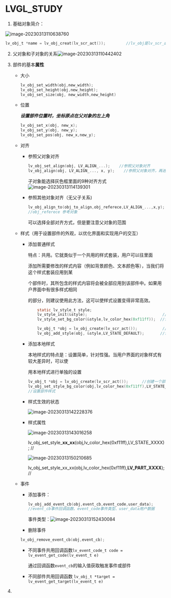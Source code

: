 # LVGL_STUDY

1. 基础对象简介：

![image-20230313110638760](C:\Users\Administrator\AppData\Roaming\Typora\typora-user-images\image-20230313110638760.png)

```c   
lv_obj_t *name = lv_obj_creat(lv_scr_act());         //lv_obj是lv_scr_act的子对象
```

2. 父对象和子对象的关系![image-20230313110442402](C:\Users\Administrator\AppData\Roaming\Typora\typora-user-images\image-20230313110442402.png)

3. 部件的基本**属性**

   - 大小  

     ```c
     lv_obj_set_width(obj,new_width);
     lv_obj_set_height(obj,new_height);
     lv_obj_set_size(obj, new_width,new_height)
     ```

   - 位置    

     ***设置部件位置时，坐标原点在父对象的左上角***     

     ```c
     lv_obj_set_x(obj, new_x);
     lv_obj_set_y(obj, new_y);
     lv_obj_set_pos(obj, new_x,new_y);
     ```

   - 对齐     

     - 参照父对象对齐    

       ```c
       lv_obj_set_align(obj, LV_ALIGN_...);    //参照父对象对齐
       lv_obj_align(obj, LV_ALIGN_..., x, y);    //参照父对象对齐，再进行偏移
       ```

       子对象能选择灰色框里面的9种对齐方式![image-20230313114139301](C:\Users\Administrator\AppData\Roaming\Typora\typora-user-images\image-20230313114139301.png)

     - 参照其他对象对齐（无父子关系)

       ```c
       lv_obj_align_to(obj_to_align,obj_referece,LV_ALIGN_...,x,y);
       //obj_referece 参考对象
       ```

       可以选择全部对齐方式，但是要注意父对象的范围

   - 样式（用于设置部件的外观，以优化界面和实现用户的交互）

     - 添加普通样式

       特点：共用。它就类似于一个共用的样式套装，用户可以往里面

       添加所需要修改的样式内容（例如背景颜色、文本颜色等），当我们将这个样式套装应用到某

       个部件时，其所包含的样式内容将会被全部应用到该部件中。如果用户界面中有很多样式相同

       的部分，则建议使用此方法，这可以使样式设置变得非常高效。

       ```c    
           static lv_style_t style;
           lv_style_init(&style);								  //初始化样式
           lv_style_set_bg_color(&style,lv_color_hex(0xf11ff));  //设置背景颜色
       
           lv_obj_t *obj = lv_obj_create(lv_scr_act());           //创建一个部件
           lv_obj_add_style(obj, &style,LV_STATE_DEFAULT);       //设置部件样式 
       ```

     - 添加本地样式

       本地样式的特点是：设置简单，针对性强。当用户界面的对象样式有较大差异时，可以使

       用本地样式进行单独的设置

       ```c   
       lv_obj_t *obj = lv_obj_create(lv_scr_act());      //创建一个部件			
       lv_obj_set_style_bg_color(obj,lv_color_hex(0xf11ff),LV_STATE_DEFAULT);  
       //设置部件样式
       ```

     - 样式生效的状态

       ![image-20230313142228376](C:\Users\Administrator\AppData\Roaming\Typora\typora-user-images\image-20230313142228376.png)

     - 样式属性  

       ![image-20230313143016258](C:\Users\Administrator\AppData\Roaming\Typora\typora-user-images\image-20230313143016258.png)  

       lv_obj_set_style_**xx_xx**(obj,lv_color_hex(0xf11ff),LV_STATE_XXXX);     //

       ![image-20230313150210685](C:\Users\Administrator\AppData\Roaming\Typora\typora-user-images\image-20230313150210685.png)   

       lv_obj_set_style_xx_xx(obj,lv_color_hex(0xf11ff),**LV_PART_XXXX**);     //

   - 事件

     - 添加事件：

       ```c   
       lv_obj_add_event_cb(obj,event_cb,event_code,user_data); 
       //event_cb事件回调函数、event_code事件类型、user_data用户数据   
       ```

       事件类型：![image-20230313152430084](C:\Users\Administrator\AppData\Roaming\Typora\typora-user-images\image-20230313152430084.png)

     -  删除事件   

       ```c 
       lv_obj_remove_event_cb(obj,event_cb);
       ```

     - 不同事件共用回调函数`lv_event_code_t code = lv_event_get_code(lv_event_t e)`

       通过回调函数`event_cb`的输入值获取触发事件或部件

     - 不同部件共用回调函数 `lv_obj_t *target = lv_event_get_target(lv_event_t e)`

       

4. 